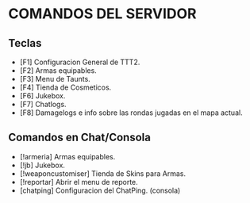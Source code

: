 # COMANDOS DEL SERVIDOR

## Teclas
- [F1] Configuracion General de TTT2.
- [F2] Armas equipables.
- [F3] Menu de Taunts.
- [F4] Tienda de Cosmeticos.
- [F6] Jukebox.
- [F7] Chatlogs.
- [F8] Damagelogs e info sobre las rondas jugadas en el mapa actual.

## Comandos en Chat/Consola
- [!armeria] Armas equipables.
- [!jb] Jukebox.
- [!weaponcustomiser] Tienda de Skins para Armas.
- [!reportar] Abrir el menu de reporte.
- [chatping] Configuracion del ChatPing. (consola)
